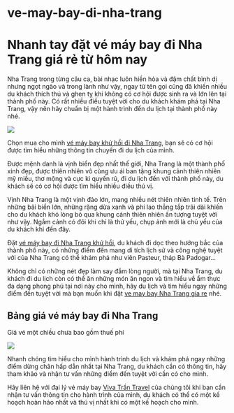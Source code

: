 # ve-may-bay-di-nha-trang
<h1>Nhanh tay đặt vé máy bay đi Nha Trang giá rẻ từ hôm nay</h1>

Nha Trang trong từng câu ca, bài nhạc luôn hiền hòa và đậm chất bình dị nhưng ngọt ngào và trong lành như vậy, ngay từ tên gọi cũng đã khiến nhiều du khách thích thú và ghen tỵ khi không có cơ hội được sinh ra và lớn lên tại thành phố này. Có rất nhiều điều tuyệt vời cho du khách khám phá tại Nha Trang, vậy nên hãy chuẩn bị một hành trình đến du lịch tại thành phố này nhé.

<img src = "https://vemaybayairasia.com/wp-content/uploads/2016/04/ve-may-bay-di-nha-trang.jpg" />

Chọn mua cho mình <a href = "http://vivatrantravel.vn/ve-may-bay-di-nha-trang.html">vé máy bay khứ hồi đi Nha Trang</a>, bạn sẽ có cơ hội được tìm hiểu những thông tin chuyến đi du lịch của mình.

Được mệnh danh là vịnh biển đẹp nhất thế giới, Nha Trang là một thành phố xinh đẹp, được thiên nhiên vô cùng ưu ái ban tặng khung cảnh thiên nhiên mỹ miều, thơ mộng và cực kì quyến rũ, đi du lịch đến với thành phố này, du khách sẽ có cơ hội được tìm hiểu nhiều điều thú vị.

Vịnh Nha Trang là một vịnh đảo lớn, mang nhiều nét thiên nhiên tinh tế. Trên những bãi biển lớn, những rặng dừa xanh và phi lao thẳng tắp trải dài khiến cho du khách khó lòng bỏ qua khung cảnh thiên nhiên ấn tượng tuyệt vời như vậy. Ngắm cảnh có đôi khi chỉ là thứ yếu, chụp ảnh mới là chủ yếu của du khách khi đến đây.

Đặt <a href = "https://vivatrantravel.com/ve-noi-dia/ve-may-bay-di-nha-trang.html">vé máy bay đi Nha Trang khứ hồi</a>, du khách đi dọc theo hướng bắc của thành phố này, có những điểm đến mang di tích lịch sử và công nghệ tuyệt vời của Nha Trang có thể khám phá như viên Pasteur, tháp Bà Padogar…

Không chỉ có những nét đẹp làm say đắm lòng người, mà tại Nha Trang, du khách đi du lịch còn có thể ăn những món ăn ngon và tìm hiểu về ẩm thực đa dạng phong phú tại nơi này cho mình, hãy du lịch và tìm hiểu ngay những điểm đến tuyệt vời mà bạn muốn khi đặt <a href = "https://visaxuatnhapcanh.vn/ve-may-bay-di-nha-trang.html">ve may bay Nha Trang gia re</a> nhé.

<h2>Bảng giá vé máy bay đi Nha Trang</h2>

Giá vé một chiều chưa bao gồm thuế phí

<img src = "https://vemaybayairasia.com/wp-content/uploads/2016/04/ve-may-bay-di-nha-trang-2-e1459570245987.jpg" />

Nhanh chóng tìm hiểu cho mình hành trình du lịch và khám phá ngay những điểm dừng chân hấp dẫn nhất tại Nha Trang, du khách cần có thông tin, hãy tham khảo và nhận tư vấn những điểm đến tuyệt vời cần có cho mình.

Hãy liên hệ với đại lý vé máy bay <a href = "http://vivatrantravel.vn/">Viva Trần Travel</a> của chúng tôi khi bạn cần nhận tư vấn thông tin cho hành trình của mình, du khách có thể có một kế hoạch hoàn hảo nhất và thú vị nhất khi có một kế hoạch cho mình.
